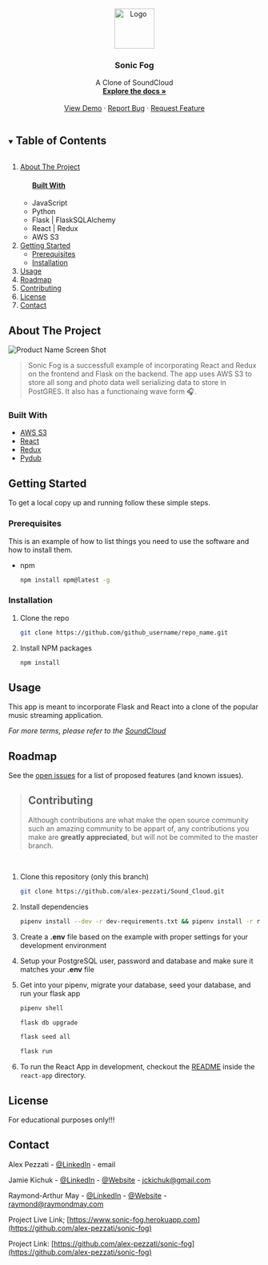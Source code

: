 <!-- PROJECT LOGO -->
<br />
<p align="center">
  <a href="https://github.com/alex-pezzati/sonic-fog">
    <img src="https://raw.githubusercontent.com/alex-pezzati/sonic-fog/main/react-app/public/favicon.ico" alt="Logo" width="80" height="80">
  </a>

  <h3 align="center" id="readme">Sonic Fog</h3>

  <p align="center">
    A Clone of SoundCloud
    <br />
    <a href="#readme"><strong>Explore the docs »</strong></a>
    <br />
    <br />
    <a href="https://github.com/github_username/repo_name">View Demo</a>
    ·
    <a href="https://github.com/github_username/repo_name/issues">Report Bug</a>
    ·
    <a href="https://github.com/github_username/repo_name/issues">Request Feature</a>
  </p>
</p>



<!-- TABLE OF CONTENTS -->
<details open="open">
  <summary><h2 style="display: inline-block">Table of Contents</h2></summary>
  <ol>
    <li>
      <a href="#about-the-project">About The Project</a>
      <ul>
        <h4><a href="#built-with">Built With</a></h4>
        <li><span>JavaScript<span></li>
        <li><span>Python<span></li>
        <li><span>Flask | FlaskSQLAlchemy<span></li>
        <li><span>React | Redux<span></li>
        <li><span>AWS S3<span></li>
      </ul>
    </li>
    <li>
      <a href="#getting-started">Getting Started</a>
      <ul>
        <li><a href="#prerequisites">Prerequisites</a></li>
        <li><a href="#installation">Installation</a></li>
      </ul>
    </li>
    <li><a href="#usage">Usage</a></li>
    <li><a href="#roadmap">Roadmap</a></li>
    <li><a href="#contributing">Contributing</a></li>
    <li><a href="#license">License</a></li>
    <li><a href="#contact">Contact</a></li>
  </ol>
</details>



<!-- ABOUT THE PROJECT -->
## About The Project

![Product Name Screen Shot](./images/sonic-fog.gif)

>Sonic Fog is a successfull example of incorporating React and Redux on the frontend and Flask on the backend. The app uses AWS S3 to store all song and photo data well serializing data to store in PostGRES. It also has a functionaing wave form 🎧.


### Built With

* [AWS S3](https://docs.aws.amazon.com/s3/index.html)
* [React](https://reactjs.org/docs/getting-started.html)
* [Redux](https://redux.js.org/)
* [Pydub](http://pydub.com/)



<!-- GETTING STARTED -->
## Getting Started

To get a local copy up and running follow these simple steps.

### Prerequisites

This is an example of how to list things you need to use the software and how to install them.
* npm
  ```sh
  npm install npm@latest -g
  ```

### Installation

1. Clone the repo
   ```sh
   git clone https://github.com/github_username/repo_name.git
   ```
2. Install NPM packages
   ```sh
   npm install
   ```



<!-- USAGE EXAMPLES -->
## Usage

This app is meant to incorporate Flask and React into a clone of the popular music streaming application.

_For more terms, please refer to the [SoundCloud](https://soundcloud.com)_



<!-- ROADMAP -->
## Roadmap

See the [open issues](https://github.com/alex-pezzati/sonic-fog/issues) for a list of proposed features (and known issues).



<!-- CONTRIBUTING -->
> ## Contributing
>
>Although contributions are what make the open source community such an amazing community to be appart of, any contributions you make are **greatly appreciated**, but will not be commited to the master branch.

<br/>

1. Clone this repository (only this branch)

   ```bash
   git clone https://github.com/alex-pezzati/Sound_Cloud.git
   ```

2. Install dependencies

      ```bash
      pipenv install --dev -r dev-requirements.txt && pipenv install -r requirements.txt
      ```

3. Create a **.env** file based on the example with proper settings for your
   development environment
4. Setup your PostgreSQL user, password and database and make sure it matches your **.env** file

5. Get into your pipenv, migrate your database, seed your database, and run your flask app

   ```bash
   pipenv shell
   ```

   ```bash
   flask db upgrade
   ```

   ```bash
   flask seed all
   ```

   ```bash
   flask run
   ```

6. To run the React App in development, checkout the [README](./react-app/README.md) inside the `react-app` directory.


<!-- LICENSE -->
## License

For educational purposes only!!!



<!-- CONTACT -->
## Contact

Alex Pezzati - [@LinkedIn](https://www.linkedin.com/in/alex-pezzati/) - email

Jamie Kichuk - [@LinkedIn](https://www.linkedin.com/in/jamie-kichuk-45778068/) - [@Website](https://www.raymondmay.com/) - jckichuk@gmail.com

Raymond-Arthur May - [@LinkedIn](https://www.linkedin.com/in/coderay/) - [@Website](https://www.raymondmay.com/) - raymond@raymondmay.com

Project Live Link; [https://www.sonic-fog.herokuapp.com](https://github.com/alex-pezzati/sonic-fog)

Project Link: [https://github.com/alex-pezzati/sonic-fog](https://github.com/alex-pezzati/sonic-fog)
